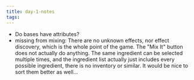 ```yaml
---
title: day-1-notes
tags:
---
```


- Do bases have attributes?
- missing from mixing: There are no unknown effects, nor effect discovery, which is the whole point of the game. The "Mix It" button does not actually do anything. The same ingredient can be selected multiple times, and the ingredient list actually just includes every possible ingredient, there is no inventory or similar. It would be nice to sort them better as well...